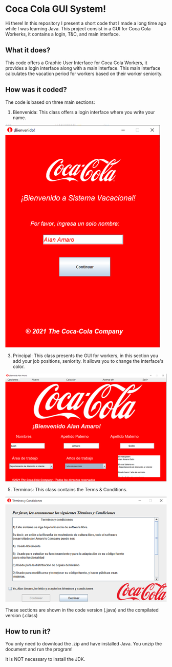 # Coca Cola GUI System!

Hi there!
In this repository I present a short code that I made a long time ago while I was learning Java. This project consist in a GUI for Coca Cola Workerks, it contains a login, T&C, and main interface.

## What it does?
This code offers a Graphic User Interface for Coca Cola Workers, it provides a login interface along with a main interface. This main interface calculates the vacation period for workers based on their worker seniority. 

## How was it coded?
The code is based on three main sections:

1. Bienvenida: This class offers a login interface where you write your name.

![login](https://github.com/AlanAmaro13/CocaCola_System_JAVA/blob/main/images/login.png)

3. Principal: This class presents the GUI for workers, in this section you add your job positions, seniority. It allows you to change the interface's color.
   
![main](https://github.com/AlanAmaro13/CocaCola_System_JAVA/blob/main/images/main.png)

5. Terminos: This class contains the Terms & Conditions.

![terms](https://github.com/AlanAmaro13/CocaCola_System_JAVA/blob/main/images/terms.png)

These sections are shown in the code version (.java) and the compilated version (.class)


## How to run it?
You only need to download the .zip and have installed Java. You unzip the document and run the program!

It is NOT necessary to install the JDK.


